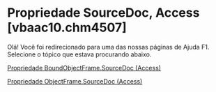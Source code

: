 
# Propriedade SourceDoc, Access [vbaac10.chm4507]

Olá! Você foi redirecionado para uma das nossas páginas de Ajuda F1. Selecione o tópico que estava procurando abaixo.

[Propriedade BoundObjectFrame.SourceDoc (Access)](http://msdn.microsoft.com/library/5b0e6b68-6528-5a35-e31d-b93d119897cc%28Office.15%29.aspx)

[Propriedade ObjectFrame.SourceDoc (Access)](http://msdn.microsoft.com/library/23a45f7f-b4e2-fc93-6049-c9298e199202%28Office.15%29.aspx)

